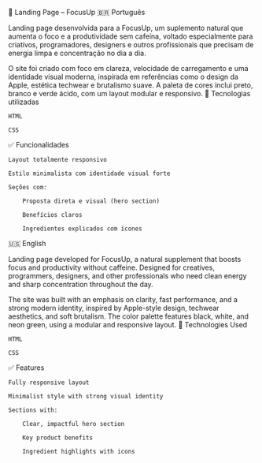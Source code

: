 🚀 Landing Page – FocusUp
🇧🇷 Português

Landing page desenvolvida para a FocusUp, um suplemento natural que aumenta o foco e a produtividade sem cafeína, voltado especialmente para criativos, programadores, designers e outros profissionais que precisam de energia limpa e concentração no dia a dia.

O site foi criado com foco em clareza, velocidade de carregamento e uma identidade visual moderna, inspirada em referências como o design da Apple, estética techwear e brutalismo suave. A paleta de cores inclui preto, branco e verde ácido, com um layout modular e responsivo.
🧩 Tecnologias utilizadas

    HTML

    CSS

✅ Funcionalidades

    Layout totalmente responsivo

    Estilo minimalista com identidade visual forte

    Seções com:

        Proposta direta e visual (hero section)

        Benefícios claros

        Ingredientes explicados com ícones

🇺🇸 English

Landing page developed for FocusUp, a natural supplement that boosts focus and productivity without caffeine. Designed for creatives, programmers, designers, and other professionals who need clean energy and sharp concentration throughout the day.

The site was built with an emphasis on clarity, fast performance, and a strong modern identity, inspired by Apple-style design, techwear aesthetics, and soft brutalism. The color palette features black, white, and neon green, using a modular and responsive layout.
🧩 Technologies Used

    HTML

    CSS

✅ Features

    Fully responsive layout

    Minimalist style with strong visual identity

    Sections with:

        Clear, impactful hero section

        Key product benefits

        Ingredient highlights with icons
